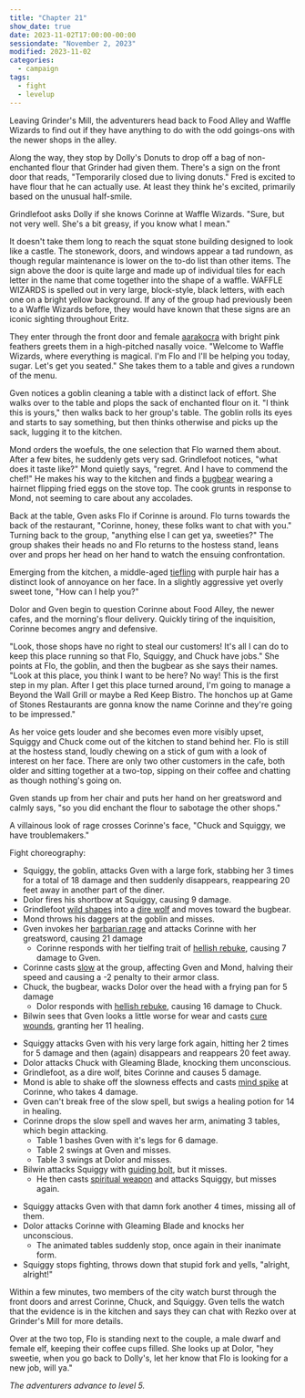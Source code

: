 ```yaml
---
title: "Chapter 21"
show_date: true
date: 2023-11-02T17:00:00-00:00
sessiondate: "November 2, 2023"
modified: 2023-11-02
categories:
  - campaign
tags:
  - fight
  - levelup
---
```


Leaving Grinder's Mill, the adventurers head back to Food Alley and Waffle Wizards
to find out if they have anything to do with the odd goings-ons with the newer
shops in the alley.

Along the way, they stop by Dolly's Donuts to drop off a bag of non-enchanted flour
that Grinder had given them. There's a sign on the front door that reads, "Temporarily
closed due to living donuts." Fred is excited to have flour that he can actually use.
At least they think he's excited, primarily based on the unusual half-smile.

Grindlefoot asks Dolly if she knows Corinne at Waffle Wizards. "Sure, but not very well.
She's a bit greasy, if you know what I mean."

It doesn't take them long to reach the squat stone building designed to look like a castle.
The stonework, doors, and windows
appear a tad rundown, as though regular maintenance is lower on the to-do list than
other items. The sign above the door is quite large and made up of individual tiles
for each letter in the name that come together into the shape of a waffle. WAFFLE
WIZARDS is spelled out in very large, block-style, black letters, with each one on
a bright yellow background. If any of the group had previously been to a Waffle
Wizards before, they would have known that these signs are an iconic sighting
throughout Eritz.

They enter through the front door and female [aarakocra](https://www.dndbeyond.com/races/4-aarakocra)
with bright pink feathers greets them in a high-pitched nasally voice. "Welcome to Waffle
Wizards, where everything is magical. I'm Flo and I'll be helping you today, sugar.
Let's get you seated." She takes them to a table and gives a rundown of the menu.

Gven notices a goblin cleaning a table with a distinct lack of effort. She walks over
to the table and plops the sack of enchanted flour on it. "I think this is yours,"
then walks back to her group's table. The goblin rolls its eyes and starts to say
something, but then thinks otherwise and picks up the sack, lugging it to the kitchen.

Mond orders the woefuls, the one selection that Flo warned them about. After a few
bites, he suddenly gets very sad. Grindlefoot notices, "what does it taste like?"
Mond quietly says, "regret. And I have to commend the chef!" He makes his way
to the kitchen and finds a [bugbear](https://www.dndbeyond.com/monsters/16817-bugbear)
wearing a hairnet flipping fried eggs on the stove top. The cook grunts in response
to Mond, not seeming to care about any accolades.

Back at the table, Gven asks Flo if Corinne is around. Flo turns towards the back
of the restaurant, "Corinne, honey, these folks want to chat with you." Turning
back to the group, "anything else I can get ya, sweeties?" The group shakes their
heads no and Flo returns to the hostess stand, leans over and props her head on
her hand to watch the ensuing confrontation.

Emerging from the kitchen, a middle-aged [tiefling](https://www.dndbeyond.com/races/7-tiefling)
with purple hair has a distinct look of annoyance on her face. In a slightly aggressive
yet overly sweet tone, "How can I help you?"

Dolor and Gven begin to question Corinne about Food Alley, the newer cafes, and
the morning's flour delivery. Quickly tiring of the inquisition, Corinne becomes
angry and defensive. 

"Look, those shops have no right to steal our customers!
It's all I can do to keep this place running so that Flo, Squiggy, and Chuck have
jobs." She points at Flo, the goblin, and then the bugbear as she says their names.
"Look at this place, you think I want to be here? No way! This is the first step
in my plan. After I get this place turned around, I'm going to manage a Beyond
the Wall Grill or maybe a Red Keep Bistro. The honchos up at Game of Stones
Restaurants are gonna know the name Corinne and they're going to be impressed."

As her voice gets louder and she becomes even more visibly upset, Squiggy and
Chuck come out of the kitchen to stand behind her. Flo is still at the hostess
stand, loudly chewing on a stick of gum with a look of interest on her face.
There are only two other customers in the cafe, both older and sitting together
at a two-top, sipping on their coffee and chatting as though nothing's going on.

Gven stands up from her chair and puts her hand on her greatsword and calmly says,
"so you did enchant the flour to sabotage the other shops."

A villainous look of rage crosses Corinne's face, "Chuck and Squiggy, we have
troublemakers."

Fight choreography:

<!-- Round 1 -->
*   Squiggy, the goblin, attacks Gven with a large fork, stabbing her 3 times for a total of 18 damage
    and then suddenly disappears, reappearing 20 feet away in another part of the diner.
*   Dolor fires his shortbow at Squiggy, causing 9 damage.
*   Grindlefoot [wild shapes](https://www.dndbeyond.com/posts/635-druid-101-wild-shape-guide)
    into a [dire wolf](https://www.dndbeyond.com/monsters/16841-dire-wolf) and moves
    toward the bugbear.
*   Mond throws his daggers at the goblin and misses.
*   Gven invokes her [barbarian rage](https://www.thegamer.com/dungeons-dragons-dnd-barbarian-rage-explained-guide/)
    and attacks Corinne with her greatsword, causing 21 damage
    *   Corinne responds with her tielfing trait of [hellish rebuke](https://www.dndbeyond.com/spells/hellish-rebuke),
        causing 7 damage to Gven.
*   Corinne casts [slow](https://www.dndbeyond.com/spells/slow) at the group, affecting
    Gven and Mond, halving their speed and causing a -2 penalty to their armor class.
*   Chuck, the bugbear, wacks Dolor over the head with a frying pan for 5 damage
    *   Dolor responds with [hellish rebuke](https://www.dndbeyond.com/spells/hellish-rebuke),
        causing 16 damage to Chuck.
*   Bilwin sees that Gven looks a little worse for wear and casts [cure wounds](https://www.dndbeyond.com/spells/cure-wounds),
    granting her 11 healing.

<!-- Round 2 -->
*   Squiggy attacks Gven with his very large fork again, hitting her 2 times for 5 damage
    and then (again) disappears and reappears 20 feet away.
*   Dolor attacks Chuck with Gleaming Blade, knocking them unconscious.
*   Grindlefoot, as a dire wolf, bites Corinne and causes 5 damage.
*   Mond is able to shake off the slowness effects and casts [mind spike](https://www.dndbeyond.com/spells/mind-spike)
    at Corinne, who takes 4 damage.
*   Gven can't break free of the slow spell, but swigs a healing potion for 14 in healing.
*   Corinne drops the slow spell and waves her arm, animating 3 tables, which begin attacking.
    *   Table 1 bashes Gven with it's legs for 6 damage.
    *   Table 2 swings at Gven and misses.
    *   Table 3 swings at Dolor and misses.
*   Bilwin attacks Squiggy with [guiding bolt](https://www.dndbeyond.com/spells/guiding-bolt), but it misses.
    *   He then casts [spiritual weapon](https://roll20.net/compendium/dnd5e/Spiritual%20Weapon#content)
        and attacks Squiggy, but misses again.

<!-- Round 3 -->
*   Squiggy attacks Gven with that damn fork another 4 times, missing all of them.
*   Dolor attacks Corinne with Gleaming Blade and knocks her unconscious.
    *   The animated tables suddenly stop, once again in their inanimate form.
*   Squiggy stops fighting, throws down that stupid fork and yells, "alright, alright!"

Within a few minutes, two members of the city watch burst through the front doors and
arrest Corinne, Chuck, and Squiggy. Gven tells the watch that the evidence is in the
kitchen and says they can chat with Rezko over at Grinder's Mill for more details.

Over at the two top, Flo is standing next to the couple, a male dwarf and female elf,
keeping their coffee cups filled. She looks up at Dolor, "hey sweetie, when you go
back to Dolly's, let her know that Flo is looking for a new job, will ya."

_The adventurers advance to level 5._

<!-- em dash: — | kebyoard shortcut = Option + Shift + Dash (-) -->
<!-- https://oatcookies.neocities.org/dndmoney to convert copper, silver, gold, and more into CP -->
